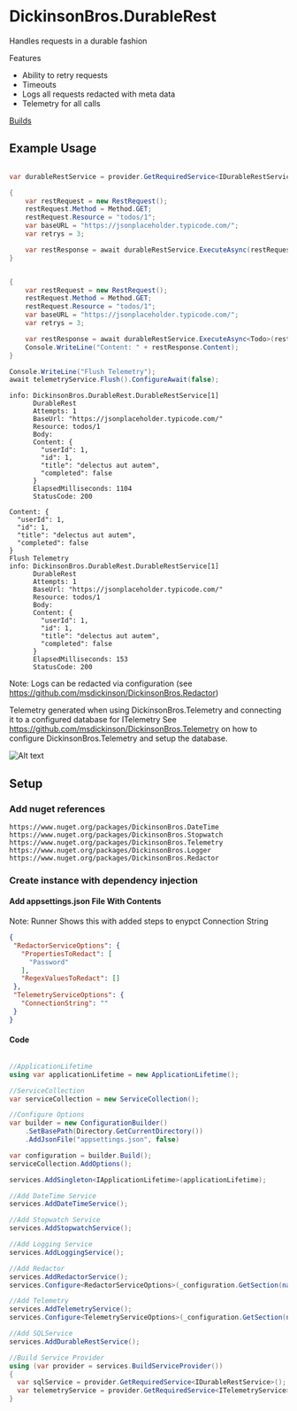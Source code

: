 # DickinsonBros.DurableRest

Handles requests in a durable fashion

Features

* Ability to retry requests
* Timeouts
* Logs all requests redacted with meta data
* Telemetry for all calls


<a href="https://dev.azure.com/marksamdickinson/DickinsonBros/_build?definitionScope=%5CDickinsonBros.DurableRest">Builds</a>

<h2>Example Usage</h2>

```C#

var durableRestService = provider.GetRequiredService<IDurableRestService>();

{
    var restRequest = new RestRequest();
    restRequest.Method = Method.GET;
    restRequest.Resource = "todos/1";
    var baseURL = "https://jsonplaceholder.typicode.com/";
    var retrys = 3;

    var restResponse = await durableRestService.ExecuteAsync(restRequest, baseURL, retrys).ConfigureAwait(false);
}


{
    var restRequest = new RestRequest();
    restRequest.Method = Method.GET;
    restRequest.Resource = "todos/1";
    var baseURL = "https://jsonplaceholder.typicode.com/";
    var retrys = 3;

    var restResponse = await durableRestService.ExecuteAsync<Todo>(restRequest, baseURL, retrys).ConfigureAwait(false);
    Console.WriteLine("Content: " + restResponse.Content);
}

Console.WriteLine("Flush Telemetry");
await telemetryService.Flush().ConfigureAwait(false);
```
    info: DickinsonBros.DurableRest.DurableRestService[1]
          DurableRest
          Attempts: 1
          BaseUrl: "https://jsonplaceholder.typicode.com/"
          Resource: todos/1
          Body:
          Content: {
            "userId": 1,
            "id": 1,
            "title": "delectus aut autem",
            "completed": false
          }
          ElapsedMilliseconds: 1104
          StatusCode: 200

    Content: {
      "userId": 1,
      "id": 1,
      "title": "delectus aut autem",
      "completed": false
    }
    Flush Telemetry
    info: DickinsonBros.DurableRest.DurableRestService[1]
          DurableRest
          Attempts: 1
          BaseUrl: "https://jsonplaceholder.typicode.com/"
          Resource: todos/1
          Body:
          Content: {
            "userId": 1,
            "id": 1,
            "title": "delectus aut autem",
            "completed": false
          }
          ElapsedMilliseconds: 153
          StatusCode: 200
      
Note: Logs can be redacted via configuration (see https://github.com/msdickinson/DickinsonBros.Redactor)

Telemetry generated when using DickinsonBros.Telemetry and connecting it to a configured database for ITelemetry 
See https://github.com/msdickinson/DickinsonBros.Telemetry on how to configure DickinsonBros.Telemetry and setup the database.

![Alt text](https://raw.githubusercontent.com/msdickinson/DickinsonBros.DurableRest/develop/elemetryRestSample.PNG)


<h2>Setup</h2>

<h3>Add nuget references</h3>

    https://www.nuget.org/packages/DickinsonBros.DateTime
    https://www.nuget.org/packages/DickinsonBros.Stopwatch
    https://www.nuget.org/packages/DickinsonBros.Telemetry
    https://www.nuget.org/packages/DickinsonBros.Logger
    https://www.nuget.org/packages/DickinsonBros.Redactor

<h3>Create instance with dependency injection</h3>

<h4>Add appsettings.json File With Contents</h4>

Note: Runner Shows this with added steps to enypct Connection String

 ```json  
{
  "RedactorServiceOptions": {
    "PropertiesToRedact": [
      "Password"
    ],
    "RegexValuesToRedact": []
  },
  "TelemetryServiceOptions": {
    "ConnectionString": ""
  }
}
 ```    
<h4>Code</h4>

```c#

//ApplicationLifetime
using var applicationLifetime = new ApplicationLifetime();

//ServiceCollection
var serviceCollection = new ServiceCollection();

//Configure Options
var builder = new ConfigurationBuilder()
    .SetBasePath(Directory.GetCurrentDirectory())
    .AddJsonFile("appsettings.json", false)

var configuration = builder.Build();
serviceCollection.AddOptions();

services.AddSingleton<IApplicationLifetime>(applicationLifetime);

//Add DateTime Service
services.AddDateTimeService();

//Add Stopwatch Service
services.AddStopwatchService();

//Add Logging Service
services.AddLoggingService();

//Add Redactor
services.AddRedactorService();
services.Configure<RedactorServiceOptions>(_configuration.GetSection(nameof(RedactorServiceOptions)));

//Add Telemetry
services.AddTelemetryService();
services.Configure<TelemetryServiceOptions>(_configuration.GetSection(nameof(TelemetryServiceOptions)));

//Add SQLService
services.AddDurableRestService();

//Build Service Provider 
using (var provider = services.BuildServiceProvider())
{
  var sqlService = provider.GetRequiredService<IDurableRestService>();
  var telemetryService = provider.GetRequiredService<ITelemetryService>();
}
```


